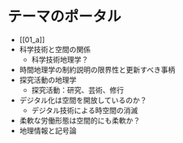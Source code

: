 # テーマのポータル

- [[01_a]]
- 科学技術と空間の関係
  - 科学技術地理学？
- 時間地理学の制約説明の限界性と更新すべき事柄
- 探究活動の地理学
  - 探究活動：研究、芸術、修行
- デジタル化は空間を開放しているのか？
  - デジタル技術による時空間の消滅
- 柔軟な労働形態は空間的にも柔軟か？
- 地理情報と記号論
